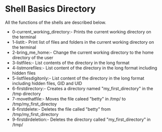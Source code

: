# Shell Basics Directory

All the functions of the shells are described below.

* 0-current_working_directory:- Prints the current working directory on the terminal
* 1-listit:- Print list of files and folders in the current working directory on the terminal
* 2-bring_me_home:- Change the current working directory to the home directory of the user
* 3-listfiles:- List contents of the directory in the long format
* 4-listmorefiles:- List content of the directory in the long format  including hidden files
* 5-listfilesdigitonly:- List content of the directory in the long format including hidden files, GID and UID
* 6-firstdirectory:- Creates a directory named "my_first_directory" in the /tmp directory
* 7-movethatfile:- Moves the file caleed "betty" in /tmp/ to /tmp/my_first_directoy
* 8-firstdelete:- Deletes the file called "betty" from /tmp/my_first_directory
* 9-firstdirdeletion:- Deletes the directory called "my_first_directory" in /tmp/
